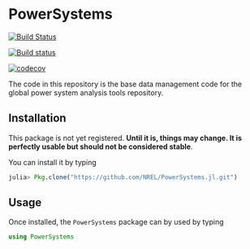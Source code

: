 # PowerSystems

[![Build Status](https://travis-ci.org/NREL/PowerSystems.jl.svg?branch=master)](https://travis-ci.org/NREL/PowerSystems.jl)

[![Build status](https://ci.appveyor.com/api/projects/status/51qboor9s6x8w9tl?svg=true)](https://ci.appveyor.com/project/jdlara-berkeley/powersystems-jl)

[![codecov](https://codecov.io/gh/NREL/PowerSystems.jl/branch/master/graph/badge.svg)](https://codecov.io/gh/NREL/PowerSystems.jl)

The code in this repository is the base data management code for the global power system analysis tools repository.

## Installation

This package is not yet registered. **Until it is, things may change. It is perfectly
usable but should not be considered stable**.

You can install it by typing

```julia
julia> Pkg.clone("https://github.com/NREL/PowerSystems.jl.git")
```

## Usage

Once installed, the `PowerSystems` package can by used by typing

```julia
using PowerSystems
```